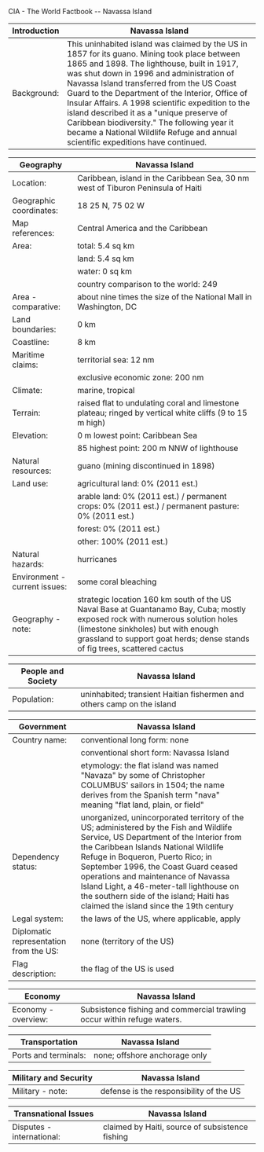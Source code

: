 CIA - The World Factbook -- Navassa Island

| Introduction | Navassa Island |
| --- | --- |
| Background: | This uninhabited island was claimed by the US in 1857 for its guano. Mining took place between 1865 and 1898. The lighthouse, built in 1917, was shut down in 1996 and administration of Navassa Island transferred from the US Coast Guard to the Department of the Interior, Office of Insular Affairs. A 1998 scientific expedition to the island described it as a "unique preserve of Caribbean biodiversity." The following year it became a National Wildlife Refuge and annual scientific expeditions have continued. |

| Geography | Navassa Island |
| --- | --- |
| Location: | Caribbean, island in the Caribbean Sea, 30 nm west of Tiburon Peninsula of Haiti |
| Geographic coordinates: | 18 25 N, 75 02 W |
| Map references: | Central America and the Caribbean |
| Area: | total: 5.4 sq km |
| | land: 5.4 sq km |
| | water: 0 sq km |
| | country comparison to the world: 249 |
| Area - comparative: | about nine times the size of the National Mall in Washington, DC |
| Land boundaries: | 0 km |
| Coastline: | 8 km |
| Maritime claims: | territorial sea: 12 nm |
| | exclusive economic zone: 200 nm |
| Climate: | marine, tropical |
| Terrain: | raised flat to undulating coral and limestone plateau; ringed by vertical white cliffs (9 to 15 m high) |
| Elevation: | 0 m lowest point: Caribbean Sea |
| | 85 highest point: 200 m NNW of lighthouse |
| Natural resources: | guano (mining discontinued in 1898) |
| Land use: | agricultural land: 0% (2011 est.) |
| | arable land: 0% (2011 est.) / permanent crops: 0% (2011 est.) / permanent pasture: 0% (2011 est.) |
| | forest: 0% (2011 est.) |
| | other: 100% (2011 est.) |
| Natural hazards: | hurricanes |
| Environment - current issues: | some coral bleaching |
| Geography - note: | strategic location 160 km south of the US Naval Base at Guantanamo Bay, Cuba; mostly exposed rock with numerous solution holes (limestone sinkholes) but with enough grassland to support goat herds; dense stands of fig trees, scattered cactus |

| People and Society | Navassa Island |
| --- | --- |
| Population: | uninhabited; transient Haitian fishermen and others camp on the island |

| Government | Navassa Island |
| --- | --- |
| Country name: | conventional long form: none |
| | conventional short form: Navassa Island |
| | etymology: the flat island was named "Navaza" by some of Christopher COLUMBUS' sailors in 1504; the name derives from the Spanish term "nava" meaning "flat land, plain, or field" |
| Dependency status: | unorganized, unincorporated territory of the US; administered by the Fish and Wildlife Service, US Department of the Interior from the Caribbean Islands National Wildlife Refuge in Boqueron, Puerto Rico; in September 1996, the Coast Guard ceased operations and maintenance of Navassa Island Light, a 46-meter-tall lighthouse on the southern side of the island; Haiti has claimed the island since the 19th century |
| Legal system: | the laws of the US, where applicable, apply |
| Diplomatic representation from the US: | none (territory of the US) |
| Flag description: | the flag of the US is used |

| Economy | Navassa Island |
| --- | --- |
| Economy - overview: | Subsistence fishing and commercial trawling occur within refuge waters. |

| Transportation | Navassa Island |
| --- | --- |
| Ports and terminals: | none; offshore anchorage only |

| Military and Security | Navassa Island |
| --- | --- |
| Military - note: | defense is the responsibility of the US |

| Transnational Issues | Navassa Island |
| --- | --- |
| Disputes - international: | claimed by Haiti, source of subsistence fishing |
